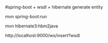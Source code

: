 #spring-boot + wsdl + hibernate generate entity

mvn spring-boot:run

mvn hibernate3:hbm2java

http://localhost:9000/ws/insert?wsdl








